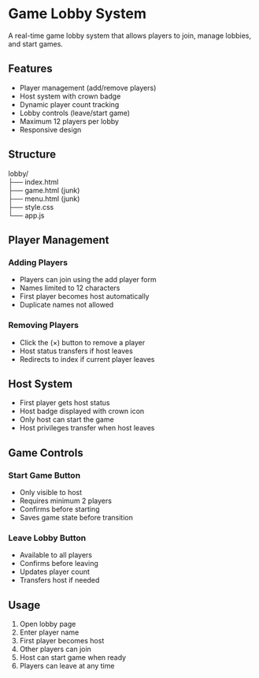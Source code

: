 # Game Lobby System

A real-time game lobby system that allows players to join, manage lobbies, and start games.

## Features

- Player management (add/remove players)
- Host system with crown badge
- Dynamic player count tracking
- Lobby controls (leave/start game)
- Maximum 12 players per lobby
- Responsive design

## Structure
lobby/  
├── index.html  
├── game.html (junk)  
├── menu.html (junk)  
├── style.css  
└── app.js

## Player Management

### Adding Players
- Players can join using the add player form
- Names limited to 12 characters
- First player becomes host automatically
- Duplicate names not allowed

### Removing Players
- Click the (×) button to remove a player
- Host status transfers if host leaves
- Redirects to index if current player leaves

## Host System

- First player gets host status
- Host badge displayed with crown icon
- Only host can start the game
- Host privileges transfer when host leaves

## Game Controls

### Start Game Button
- Only visible to host
- Requires minimum 2 players
- Confirms before starting
- Saves game state before transition

### Leave Lobby Button
- Available to all players
- Confirms before leaving
- Updates player count
- Transfers host if needed

## Usage

1. Open lobby page
2. Enter player name
3. First player becomes host
4. Other players can join
5. Host can start game when ready
6. Players can leave at any time
